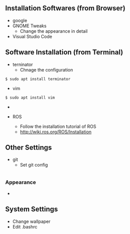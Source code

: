 
## Installation Softwares (from Browser)
- google
- GNOME Tweaks
  - Change the appearance in detail
- Visual Studio Code

## Software Installation (from Terminal)

- terninator
  - Chnage the configuration
```
$ sudo apt install terminator
```

- vim
```
$ sudo apt install vim
```

- 

- ROS
  - Follow the installation tutorial of ROS
  - http://wiki.ros.org/ROS/Installation


## Other Settings

- git
  - Set git config
```
```


### Appearance
- 

## System Settings
- Change wallpaper
- Edit .bashrc
```

```
